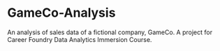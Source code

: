 # GameCo-Analysis
An analysis of sales data of a fictional company, GameCo. A project for Career Foundry Data Analytics Immersion Course. 
